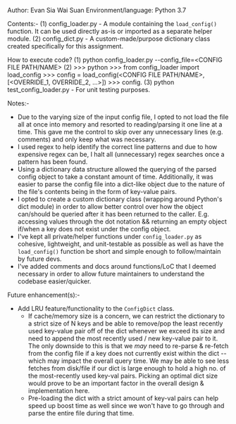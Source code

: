 Author: Evan Sia Wai Suan
Environment/language: Python 3.7

Contents:-
(1) config_loader.py - A module containing the `load_config()` function. It can be used directly as-is or imported as a separate helper module.
(2) config_dict.py - A custom-made/purpose dictionary class created specifically for this assignment.

How to execute code?
(1) python config_loader.py --config_file=<CONFIG FILE PATH/NAME>
(2) >>> python
    >>> from config_loader import load_config
    >>> config = load_config(<CONFIG FILE PATH/NAME>, [<OVERRIDE_1, OVERRIDE_2, ...>])
    >>> config.<KEY>
(3) python test_config_loader.py - For unit testing purposes.

Notes:-
- Due to the varying size of the input config file, I opted to not load the file all at once into memory and resorted to reading/parsing it one line at a time. This gave me the control to skip over any unnecessary lines (e.g. comments) and only keep what was necessary.
- I used regex to help identify the correct line patterns and due to how expensive regex can be, I halt all (unnecessary) regex searches once a pattern has been found.
- Using a dictionary data structure allowed the querying of the parsed config object to  take a constant amount of time. Additionally, it was easier to parse the config file into a dict-like object due to the nature of the file's contents being in the form of key-value pairs.
- I opted to create a custom dictionary class (wrapping around Python's dict module) in order to allow better control over how the object can/should be queried after it has been returned to the caller. E.g. accessing values through the dot notation && returning an empty object if/when a key does not exist under the config object.
- I've kept all private/helper functions under `config_loader.py` as cohesive, lightweight, and unit-testable as possible as well as have the `load_config()` function be short and simple enough to follow/maintain by future devs.
- I've added comments and docs around functions/LoC that I deemed necessary in order to allow future maintainers to understand the codebase easier/quicker.

Future enhancement(s):-
- Add LRU feature/functionality to the `ConfigDict` class.
    - If cache/memory size is a concern, we can restrict the dictionary to a strict size of N keys and be able to remove/pop the least recently used key-value pair off of the dict whenever we exceed its size and need to append the most recently used / new key-value pair to it. The only downside to this is that we _may_ need to re-parse & re-fetch from the config file if a key does not currently exist within the dict -- which may impact the overall query time. We may be able to see less fetches from disk/file if our dict is large enough to hold a high no. of the most-recently used key-val pairs. Picking an optimal dict size would prove to be an important factor in the overall design & implementation here.
   - Pre-loading the dict with a strict amount of key-val pairs can help speed up boost time as well since we won't have to go through and parse the entire file during that time.